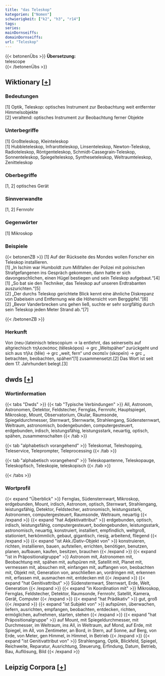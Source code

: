 ```yaml
---
title: "das Teleskop"
kategorien: ["Nomen"]
schwierigkeit: ["k2", "h3", "r14"]
tags:
series:
mainDornseiffs:
domainDornseiffs:
url: "Teleskop"
---
```


{{< betonenÜbs >}}
**Übersetzung:**  
telescope  
{{< /betonenÜbs >}}

## Wiktionary [[+](https://de.wiktionary.org/wiki/Teleskop)]

### Bedeutungen
[1] Optik, Teleskop: optisches Instrument zur Beobachtung weit entfernter Himmelsobjekte  
[2] veraltend: optisches Instrument zur Beobachtung ferner Objekte  

### Unterbegriffe
[1] Großteleskop, Kleinteleskop  
[1] Hubbleteleskop, Infrarotteleskop, Linsenteleskop, Newton-Teleskop, Radioteleskop, Röntgenteleskop, Schmidt-Cassegrain-Teleskop, Sonnenteleskop, Spiegelteleskop, Syntheseteleskop, Weltraumteleskop, Zenitteleskop  

### Oberbegriffe
[1, 2] optisches Gerät  

### Sinnverwandte
[1, 2] Fernrohr  

### Gegenwörter
[1] Mikroskop  

### Beispiele
{{< betonenZB >}}
[1] Auf der Rückseite des Mondes wollen Forscher ein Teleskop installieren.  
[1] „In Ischim war Humboldt zum Mißfallen der Polizei mit polnischen Strafgefangenen ins Gespräch gekommen, dann hatte er sich davongeschlichen, einen Hügel bestiegen und sein Teleskop aufgebaut.“[4]  
[1] „So bat sie den Techniker, das Teleskop auf unseren Erdtrabanten auszurichten.“[5]  
[2] „Der durchs Teleskop gerichtete Blick kennt eine ähnliche Diskrepanz von Dabeisein und Entfernung wie die Höhensicht vom Berggipfel.“[6]  
[2] „Bevor Vanderbrecken uns gehen ließ, suchte er sehr sorgfältig durch sein Teleskop jeden Meter Strand ab.“[7]  

{{< /betonenZB >}}
### Herkunft
Von (neu-)lateinisch telescopium → la entlehnt, das seinerseits auf altgriechisch τηλεσκόπος (tēleskópos) → grc „Weitspäher“ zurückgeht und sich aus τῆλε (tḗle) → grc „weit, fern“ und σκοπεῖν (skopeĩn) → grc „ betrachten, beobachten, spähen“[1] zusammensetzt.[2] Das Wort ist seit dem 17. Jahrhundert belegt.[3]  



## dwds [[+](https://www.dwds.de/wb/Teleskop)]

### Wortinformation
{{< tabs "Dwds" >}}
{{< tab "Typische Verbindungen" >}}
All, Astronom, Astronomen, Detektor, Feldstecher, Fernglas, Fernrohr, Hauptspiegel, Mikroskop, Mount, Observatorium, Okular, Raumsonde, Spiegeldurchmesser, Sternwart, Sternwarte, Strahlengang, Südensternwart, Weltraum, astronomisch, bodengebunden, computergesteuert, erdgebunden, irdisch, leistungsfähig, leistungsstark, neuartig, optisch, spähen, zusammenschalten
{{< /tab >}}

{{< tab "alphabetisch vorangehend" >}}
Teleskomat, Teleshopping, Teleservice, Teleprompter, Teleprocessing
{{< /tab >}}

{{< tab "alphabetisch vorangehend" >}}
Teleskopantenne, Teleskopauge, Teleskopfisch, Teleskopie, teleskopisch
{{< /tab >}}

{{< /tabs >}}

### Wortprofil
{{< expand "Überblick" >}} Fernglas, Südensternwart, Mikroskop, erdgebunden, Mount, irdisch, Astronom, optisch, Sternwart, Strahlengang, leistungsfähig, Detektor, Feldstecher, astronomisch, leistungsstark, Astronomen, computergesteuert, Raumsonde, Weltraum, neuartig {{< /expand >}}
{{< expand "hat Adjektivattribut" >}} erdgebunden, optisch, irdisch, leistungsfähig, computergesteuert, bodengebunden, leistungsstark, astronomisch, neuartig, konstruiert, installiert, empfindlich, weltgroß, stationiert, herkömmlich, gebaut, gigantisch, riesig, arbeitend, fliegend {{< /expand >}}
{{< expand "ist Akk./Dativ-Objekt von" >}} konstruieren, richten, installieren, bauen, aufstellen, errichten, benötigen, benutzen, planen, aufbauen, kaufen, besitzen, brauchen {{< /expand >}}
{{< expand "ist in Präpositionalgruppe" >}} Astronom mit, Astronomen mit, Beobachtung mit, spähen mit, aufspüren mit, Satellit mit, Planet mit, vermessen mit, absuchen mit, einfangen mit, auffangen von, beobachten mit, Objekt mit, Generation von, anschließen an, vordringen mit, erkennen mit, erfassen mit, ausmachen mit, entdecken mit {{< /expand >}}
{{< expand "hat Genitivattribut" >}} Südensternwart, Sternwart, Erde, Welt, Generation {{< /expand >}}
{{< expand "in Koordination mit" >}} Mikroskop, Fernglas, Feldstecher, Detektor, Raumsonde, Fernrohr, Satellit, Kamera, Gerät, Computer {{< /expand >}}
{{< expand "hat Prädikativ" >}} gut, groß {{< /expand >}}
{{< expand "ist Subjekt von" >}} aufspüren, überwachen, liefern, ausrichten, empfangen, beobachten, entdecken, richten, ermöglichen, aufnehmen, starten, stehen {{< /expand >}}
{{< expand "hat Präpositionalgruppe" >}} auf Mount, mit Spiegeldurchmesser, mit Durchmesser, im Weltraum, ins All, in Weltraum, auf Mond, auf Erde, mit Spiegel, im All, von Zentimeter, an Bord, in Stern, auf Sonne, auf Berg, von Erde, von Meter, gen Himmel, in Himmel, in Betrieb {{< /expand >}}
{{< expand "ist Genitivattribut von" >}} Strahlengang, Optik, Blickfeld, Spiegel, Reichweite, Reparatur, Ausrichtung, Steuerung, Erfindung, Datum, Betrieb, Bau, Auflösung, Bild {{< /expand >}}

## Leipzig Corpora [[+](https://corpora.uni-leipzig.de/en/res?word=Teleskop&corpusId=deu_newscrawl-public_2018)]

